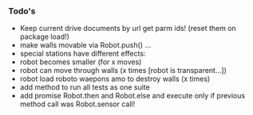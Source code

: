 ### Todo's

 - Keep current drive documents by url get parm ids! (reset them on package load!)
 - make walls movable via Robot.push() ... 
 - special stations have different effects: 
  - robot becomes smaller (for x moves)
  - robot can move through walls (x times [robot is transparent...])
  - robot load roboto waepons amo to destroy walls (x times)
 - add method to run all tests as one suite
 - add promise Robot.then and Robot.else and execute only if previous method call was Robot.sensor call!